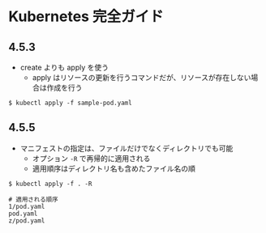 # Kubernetes 完全ガイド

## 4.5.3
- create よりも apply を使う
    - apply はリソースの更新を行うコマンドだが、リソースが存在しない場合は作成を行う

```
$ kubectl apply -f sample-pod.yaml
```

## 4.5.5
- マニフェストの指定は、ファイルだけでなくディレクトリでも可能
    - オプション `-R` で再帰的に適用される
    - 適用順序はディレクトリ名も含めたファイル名の順

```
$ kubectl apply -f . -R
```
```
# 適用される順序
1/pod.yaml
pod.yaml
z/pod.yaml
```
